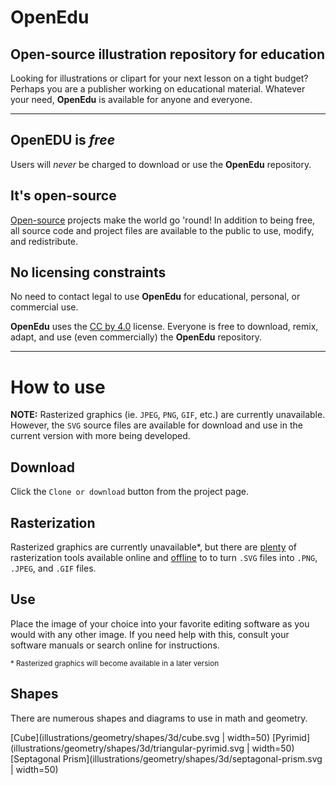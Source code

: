 # OpenEdu
## Open-source illustration repository for education

Looking for illustrations or clipart for your next lesson on a tight budget? Perhaps you are a publisher working on educational material. Whatever your need, **OpenEdu** is available for anyone and everyone.

---

## **OpenEDU** is *free*
Users will *never* be charged to download or use the **OpenEdu** repository.

## It's open-source
[Open-source](https://en.wikipedia.org/wiki/Open_source) projects make the world go 'round! In addition to being free, all source code and project files are available to the public to use, modify, and redistribute.

## No licensing constraints
No need to contact legal to use **OpenEdu** for educational, personal, or commercial use.

**OpenEdu** uses the [CC by 4.0](https://creativecommons.org/licenses/by/4.0/) license. Everyone is free to download, remix, adapt, and use (even commercially) the **OpenEdu** repository.

---

# How to use
**NOTE:** Rasterized graphics (ie. `JPEG`, `PNG`, `GIF`, etc.) are currently unavailable. However, the `SVG` source files are available for download and use in the current version with more being developed.

## Download
Click the `Clone or download`  button from the project page.

## Rasterization
Rasterized graphics are currently unavailable*, but there are [plenty](https://duckduckgo.com/?t=lm&q=svg+to+png&ia=web) of rasterization tools available online and [offline](http://imagemagick.org) to to turn `.SVG` files into `.PNG`, `.JPEG`, and `.GIF` files.

## Use
Place the image of your choice into your favorite editing software as you would with any other image. If you need help with this, consult your software manuals or search online for instructions.

<small>* Rasterized graphics will become available in a later version</small>

## Shapes
There are numerous shapes and diagrams to use in math and geometry.

[Cube](illustrations/geometry/shapes/3d/cube.svg | width=50)
[Pyrimid](illustrations/geometry/shapes/3d/triangular-pyrimid.svg | width=50)
[Septagonal Prism](illustrations/geometry/shapes/3d/septagonal-prism.svg | width=50)
